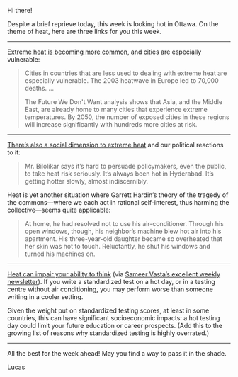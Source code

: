 Hi there!

Despite a brief reprieve today, this week is looking hot in Ottawa. On the theme of heat, here are three links for you this week.

***

[Extreme heat is becoming more common](https://www.c40.org/other/the-future-we-don-t-want-for-cities-the-heat-is-on), and cities are especially vulnerable:

> Cities in countries that are less used to dealing with extreme heat are especially vulnerable. The 2003 heatwave in Europe led to 70,000 deaths. ...
> 
> The Future We Don't Want analysis shows that Asia, and the Middle East, are already home to many cities that experience extreme temperatures. By 2050, the number of exposed cities in these regions will increase significantly with hundreds more cities at risk. 

***

[There’s also a social dimension to extreme heat](https://www.nytimes.com/2018/07/17/climate/india-heat-wave-summer.html) and our political reactions to it:

> Mr. Bilolikar says it’s hard to persuade policymakers, even the public, to take heat risk seriously. It’s always been hot in Hyderabad. It’s getting hotter slowly, almost indiscernibly.

Heat is yet another situation where Garrett Hardin’s theory of the tragedy of the commons—where we each act in rational self-interest, thus harming the collective—seems quite applicable:

> At home, he had resolved not to use his air-conditioner. Through his open windows, though, his neighbor’s machine blew hot air into his apartment. His three-year-old daughter became so overheated that her skin was hot to touch. Reluctantly, he shut his windows and turned his machines on.

***

[Heat can impair your ability to think](https://www.npr.org/sections/health-shots/2018/07/16/628521596/heat-making-you-lethargic-research-shows-it-can-slow-your-brain-too) (via [Sameer Vasta’s excellent weekly newsletter](https://tinyletter.com/vasta/letters/i-don-t-say-i-love-you-as-often-as-i-should)). If you write a standardized test on a hot day, or in a testing centre without air conditioning, you may perform worse than someone writing in a cooler setting.

Given the weight put on standardized testing scores, at least in some countries, this can have significant socioeconomic impacts: a hot testing day could limit your future education or career prospects. (Add this to the growing list of reasons why standardized testing is highly overrated.)

***

All the best for the week ahead! May you find a way to pass it in the shade.

Lucas
